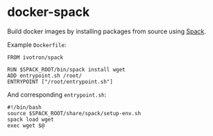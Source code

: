 # docker-spack

Build docker images by installing packages from source using 
[Spack](https://github.com/LLNL/spack).

Example `Dockerfile`:

```
FROM ivotron/spack

RUN $SPACK_ROOT/bin/spack install wget
ADD entrypoint.sh /root/
ENTRYPOINT ["/root/entrypoint.sh"]
```

And corresponding `entrypoint.sh`:

```
#!/bin/bash
source $SPACK_ROOT/share/spack/setup-env.sh
spack load wget
exec wget $@
```
